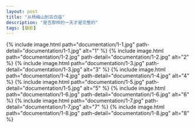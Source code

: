 ```yaml
---
layout: post
title: "从杨梅山到古白庙"
description: "是否那样的一天才是完整的"
tags: [摄影]
---
```


{% include image.html path="documentation/1-1.jpg" path-detail="documentation/1-1.jpg" alt="1" %}
{% include image.html path="documentation/1-2.jpg" path-detail="documentation/1-2.jpg" alt="2" %}
{% include image.html path="documentation/1-3.jpg" path-detail="documentation/1-3.jpg" alt="3" %}
{% include image.html path="documentation/1-4.jpg" path-detail="documentation/1-4.jpg" alt="4" %}
{% include image.html path="documentation/1-5.jpg" path-detail="documentation/1-5.jpg" alt="5" %}
{% include image.html path="documentation/1-6.jpg" path-detail="documentation/1-6.jpg" alt="6" %}
{% include image.html path="documentation/1-7.jpg" path-detail="documentation/1-7.jpg" alt="7" %}
{% include image.html path="documentation/1-8.jpg" path-detail="documentation/1-8.jpg" alt="8" %}